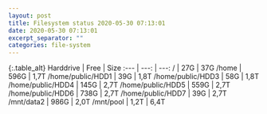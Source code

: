 ```yaml
---
layout: post
title: Filesystem status 2020-05-30 07:13:01
date: 2020-05-30 07:13:01
excerpt_separator: ""
categories: file-system
---
```

{:.table_alt}
Harddrive | Free | Size
:--- | ---: | ---:
/ | 27G | 37G
/home | 596G | 1,7T
/home/public/HDD1 | 39G | 1,8T
/home/public/HDD3 | 58G | 1,8T
/home/public/HDD4 | 145G | 2,7T
/home/public/HDD5 | 559G | 2,7T
/home/public/HDD6 | 738G | 2,7T
/home/public/HDD7 | 39G | 2,7T
/mnt/data2 | 986G | 2,0T
/mnt/pool | 1,2T | 6,4T
